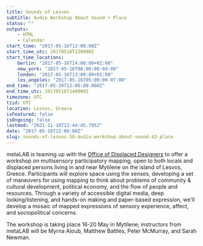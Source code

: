```yaml
---
title: Sounds of Lesvos
subtitle: Audio Workshop About Sound + Place
status: ""
outputs:
    - HTML
    - Calendar
start_time: "2017-05-16T12:00:00Z"
start_time_utc: 20170516T120000Z
start_time_locations:
    berlin: "2017-05-16T14:00:00+02:00"
    new_york: "2017-05-16T08:00:00-04:00"
    london: "2017-05-16T13:00:00+01:00"
    los_angeles: "2017-05-16T05:00:00-07:00"
end_time: "2017-05-20T12:00:00.000Z"
end_time_utc: 20170516T140000Z
timezone: UTC
tzid: UTC
location: Lesvos, Greece
isFeatured: false
isOngoing: false
lastmod: "2021-11-10T12:44:45.795Z"
date: "2017-05-16T12:00:00Z"
slug: sounds-of-lesvos-58-audio-workshop-about-sound-43-place
---
```

metaLAB is teaming up with the <a href="http://www.displaceddesigners.org/">Office of Displaced Designers</a> to offer a workshop on multisensory participatory mapping, open to both locals and displaced persons living in and near Mytilene on the island of Lesvos, Greece. Participants will explore space using the senses, developing a set of maneuvers for using mapping to think about problems of community & cultural development, political economy, and the flow of people and resources. Through a variety of accessible digital media, deep looking/listening, and hands-on making and paper-based expression, we'll develop a mosaic of mapped expressions of sensory experience, affect, and sociopolitical concerns.

The workshop is taking place 16-20 May in Mytilene; instructors from metaLAB will be Myrna Aloub, Matthew Battles, Peter McMurray, and Sarah Newman.